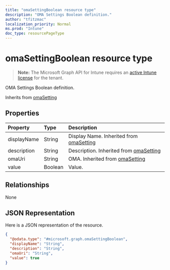 ```yaml
---
title: "omaSettingBoolean resource type"
description: "OMA Settings Boolean definition."
author: "tfitzmac"
localization_priority: Normal
ms.prod: "Intune"
doc_type: resourcePageType
---
```


# omaSettingBoolean resource type

> **Note:** The Microsoft Graph API for Intune requires an [active Intune license](https://go.microsoft.com/fwlink/?linkid=839381) for the tenant.

OMA Settings Boolean definition.


Inherits from [omaSetting](../resources/intune-deviceconfig-omasetting.md)

## Properties
|Property|Type|Description|
|:---|:---|:---|
|displayName|String|Display Name. Inherited from [omaSetting](../resources/intune-deviceconfig-omasetting.md)|
|description|String|Description. Inherited from [omaSetting](../resources/intune-deviceconfig-omasetting.md)|
|omaUri|String|OMA. Inherited from [omaSetting](../resources/intune-deviceconfig-omasetting.md)|
|value|Boolean|Value.|

## Relationships
None

## JSON Representation
Here is a JSON representation of the resource.
<!-- {
  "blockType": "resource",
  "@odata.type": "microsoft.graph.omaSettingBoolean"
}
-->
``` json
{
  "@odata.type": "#microsoft.graph.omaSettingBoolean",
  "displayName": "String",
  "description": "String",
  "omaUri": "String",
  "value": true
}
```



